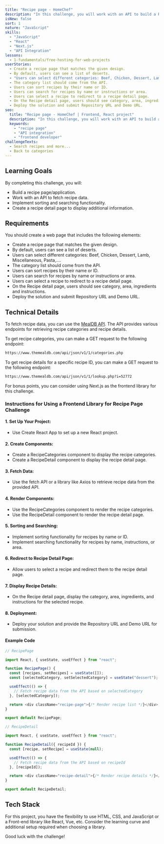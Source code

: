```yaml
---
title: "Recipe page - HomeChef"
description: "In this challenge, you will work with an API to build a Recipe Page/Application. This will require you to understand the API and make multiple API calls to complete the challenge."
isNew: false
sort: 1
nature: "JavaScript"
skills:
  - "JavaScript"
  - "React"
  - "Next.js"
  - "API Integration"
lessons:
  - 1-fundamentals/free-hosting-for-web-projects
userStories:
  - Create a recipe page that matches the given design.
  - By default, users can see a list of deserts.
  - "Users can select different categories: Beef, Chicken, Dessert, Lamb, Miscellaneous, Pasta,...."
  - The category list should come from the API.
  - Users can sort recipes by their name or ID.
  - Users can search for recipes by name or instructions or area.
  - Users can select a recipe to redirect to a recipe detail page.
  - On the Recipe detail page, users should see category, area, ingredients and instructions.
  - Deploy the solution and submit Repository URL and Demo URL.
seo:
  title: "Recipe page - HomeChef | Frontend, React project"
  description: "In this challenge, you will work with an API to build a Recipe Page/Application. This will require you to understand the API and make multiple API calls to complete the challenge. This project is great for working with Front-end libraries like React, Vue,..."
  keywords:
    - "recipe page"
    - "API integration"
    - "frontend developer"
challengeTexts:
  - Search recipes and more...
  - Back to categories
---
```


## Learning Goals

By completing this challenge, you will:

- Build a recipe page/application.
- Work with an API to fetch recipe data.
- Implement sorting and searching functionality.
- Create a recipe detail page to display additional information.

## Requirements

You should create a web page that includes the following elements:

- Create a recipe page that matches the given design.
- By default, users can see a list of deserts.
- Users can select different categories: Beef, Chicken, Dessert, Lamb, Miscellaneous, Pasta,....
- The category list should come from the API.
- Users can sort recipes by their name or ID.
- Users can search for recipes by name or instructions or area.
- Users can select a recipe to redirect to a recipe detail page.
- On the Recipe detail page, users should see category, area, ingredients and instructions.
- Deploy the solution and submit Repository URL and Demo URL.

## Technical Details

To fetch recipe data, you can use the [MealDB API](https://www.themealdb.com/api.php). The API provides various endpoints for retrieving recipe categories and recipe details.

To get recipe categories, you can make a GET request to the following endpoint:

```bash
https://www.themealdb.com/api/json/v1/1/categories.php
```

To get recipe details for a specific recipe ID, you can make a GET request to the following endpoint:

```bash
https://www.themealdb.com/api/json/v1/1/lookup.php?i=52772
```

For bonus points, you can consider using Next.js as the frontend library for this challenge.

### Instructions for Using a Frontend Library for Recipe Page Challenge

#### 1. Set Up Your Project:

- Use Create React App to set up a new React project.

#### 2. Create Components:

- Create a RecipeCategories component to display the recipe categories.
- Create a RecipeDetail component to display the recipe detail page.

#### 3. Fetch Data:

- Use the fetch API or a library like Axios to retrieve recipe data from the provided API.

#### 4. Render Components:

- Use the RecipeCategories component to render the recipe categories.
- Use the RecipeDetail component to render the recipe detail page.

#### 5. Sorting and Searching:

- Implement sorting functionality for recipes by name or ID.
- Implement searching functionality for recipes by name, instructions, or area.

#### 6. Redirect to Recipe Detail Page:

- Allow users to select a recipe and redirect them to the recipe detail page.

#### 7. Display Recipe Details:

- On the Recipe detail page, display the category, area, ingredients, and instructions for the selected recipe.

#### 8. Deployment:

- Deploy your solution and provide the Repository URL and Demo URL for submission.

#### Example Code

```js
// RecipePage

import React, { useState, useEffect } from "react";

function RecipePage() {
  const [recipes, setRecipes] = useState([]);
  const [selectedCategory, setSelectedCategory] = useState("dessert");

  useEffect(() => {
    // Fetch recipe data from the API based on selectedCategory
  }, [selectedCategory]);

  return <div className="recipe-page">{/* Render recipe list */}</div>;
}

export default RecipePage;
```

```js
// RecipeDetail

import React, { useState, useEffect } from "react";

function RecipeDetail({ recipeId }) {
  const [recipe, setRecipe] = useState(null);

  useEffect(() => {
    // Fetch recipe data from the API based on recipeId
  }, [recipeId]);

  return <div className="recipe-detail">{/* Render recipe details */}</div>;
}

export default RecipeDetail;
```

## Tech Stack

For this project, you have the flexibility to use HTML, CSS, and JavaScript or a Front-end library like React, Vue, etc. Consider the learning curve and additional setup required when choosing a library.

Good luck with the challenge!
